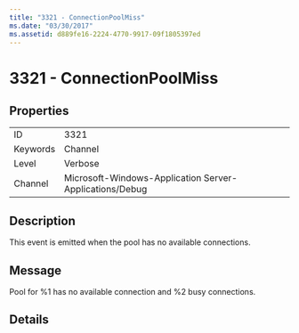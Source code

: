 ```yaml
---
title: "3321 - ConnectionPoolMiss"
ms.date: "03/30/2017"
ms.assetid: d889fe16-2224-4770-9917-09f1805397ed
---
```

# 3321 - ConnectionPoolMiss
## Properties  
  
|||  
|-|-|  
|ID|3321|  
|Keywords|Channel|  
|Level|Verbose|  
|Channel|Microsoft-Windows-Application Server-Applications/Debug|  
  
## Description  
 This event is emitted when the pool has no available connections.  
  
## Message  
 Pool for %1 has no available connection and %2 busy connections.  
  
## Details
